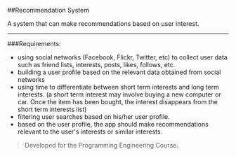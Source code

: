 
##Recommendation System

A system that can make recommendations based on user interest. 

----------
###Requirements: 

- using social networks (Facebook, Flickr, Twitter, etc) to collect user data such as friend lists, interests, posts, likes, follows, etc.
- building a user profile based on the relevant data obtained from social networks
- using time to differentiate between short term interests and long term interests. (a short term interest may involve buying a new computer or car. Once the item has been bought, the interest disappears from the short term interests list)
- filtering user searches based on his/her user profile.
- based on the user profile, the app should make recommendations relevant to the user's interests or similar interests.

> Developed for the Programming Engineering Course.
